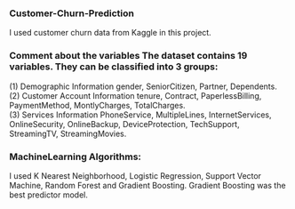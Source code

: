 ### Customer-Churn-Prediction
I used customer churn data from Kaggle in this project. 

### Comment about the variables  The dataset contains 19 variables. They can be classified into 3 groups:  

  (1) Demographic Information  gender, SeniorCitizen, Partner, Dependents.  
  (2) Customer Account Information  tenure, Contract, PaperlessBilling, PaymentMethod, MontlyCharges, TotalCharges.  
  (3) Services Information  PhoneService, MultipleLines, InternetServices, OnlineSecurity, OnlineBackup, DeviceProtection, TechSupport, StreamingTV, StreamingMovies.

### MachineLearning Algorithms:

I used K Nearest Neighborhood, Logistic Regression, Support Vector Machine, Random Forest and Gradient Boosting.
Gradient Boosting was the best predictor model.
  
